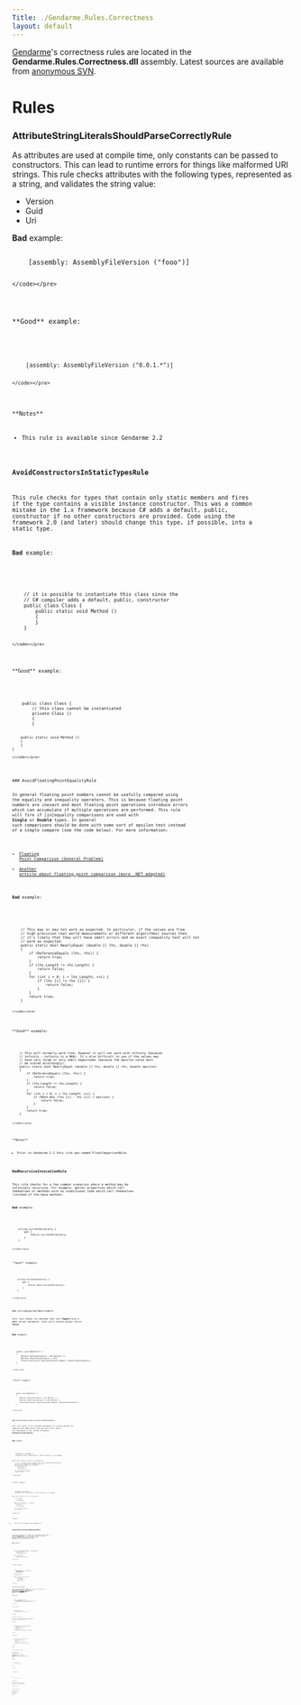 ```yaml
---
Title: ./Gendarme.Rules.Correctness
layout: default
---
```


[Gendarme]({{site.url}}/Gendarme "wikilink")'s correctness rules are located in the
**Gendarme.Rules.Correctness.dll** assembly. Latest sources are
available from [anonymous
SVN](http://anonsvn.mono-project.com/viewcvs/trunk/mono-tools/gendarme/rules/Gendarme.Rules.Correctness/).

Rules
=====

### AttributeStringLiteralsShouldParseCorrectlyRule

As attributes are used at compile time, only constants can be passed to
constructors. This can lead to runtime errors for things like malformed
URI strings. This rule checks attributes with the following types,
represented as a string, and validates the string value:

-   Version
-   Guid
-   Uri

**Bad** example:

<div class="csharp">
    <pre><code>
    [assembly: AssemblyFileVersion ("fooo")]

    </code></pre>

</div>
**Good** example:

<div class="csharp">
    <pre><code>
    [assembly: AssemblyFileVersion ("0.0.1.*")]

    </code></pre>

</div>
**Notes**

-   This rule is available since Gendarme 2.2

### AvoidConstructorsInStaticTypesRule

This rule checks for types that contain only static members and fires if
the type contains a visible instance constructor. This was a common
mistake in the 1.x framework because C\# adds a default, public,
constructor if no other constructors are provided. Code using the
framework 2.0 (and later) should change this type, if possible, into a
static type.

**Bad** example:

<div class="csharp">
    <pre><code>
    // it is possible to instantiate this class since the
    // C# compiler adds a default, public, constructor
    public class Class {
        public static void Method ()
        {
        }
    }

    </code></pre>

</div>
**Good** example:

<div class="csharp">
    <pre><code>
    public class Class {
        // this class cannot be instantiated
        private Class ()
        {
        }
        
        public static void Method ()
        {
        }
    }

    </code></pre>

</div>
### AvoidFloatingPointEqualityRule

In general floating point numbers cannot be usefully compared using the
equality and inequality operators. This is because floating point
numbers are inexact and most floating point operations introduce errors
which can accumulate if multiple operations are performed. This rule
will fire if [in]equality comparisons are used with **Single** or
**Double** types. In general such comparisons should be done with some
sort of epsilon test instead of a simple compare (see the code below).
For more information:

-   [Floating Point Comparison (General
    Problem)](http://www.cygnus-software.com/papers/comparingfloats/comparingfloats.htm)
-   [Another article about floating point comparison (more .NET
    adapted)](http://www.yoda.arachsys.com/csharp/floatingpoint.html)

**Bad** example:

<div class="csharp">
    <pre><code>
    // This may or may not work as expected. In particular, if the values are from
    // high precision real world measurements or different algorithmic sources then
    // it's likely that they will have small errors and an exact inequality test will not
    // work as expected.
    public static bool NearlyEqual (double [] lhs, double [] rhs)
    {
        if (ReferenceEquals (lhs, rhs)) {
            return true;
        }
        if (lhs.Length != rhs.Length) {
            return false;
        }
        for (int i = 0; i < lhs.Length; ++i) {
            if (lhs [i] != rhs [i]) {
                return false;
            }
        }
        return true;
    }

    </code></pre>

</div>
**Good** example:

<div class="csharp">
    <pre><code>
    // This will normally work fine. However it will not work with infinity (because
    // infinity - infinity is a NAN). It's also difficult to use if the values may
    // have very large or very small magnitudes (because the epsilon value must
    // be scaled accordingly).
    public static bool NearlyEqual (double [] lhs, double [] rhs, double epsilon)
    {
        if (ReferenceEquals (lhs, rhs)) {
            return true;
        }
        if (lhs.Length != rhs.Length) {
            return false;
        }
        for (int i = 0; i < lhs.Length; ++i) {
            if (Math.Abs (lhs [i] - rhs [i]) > epsilon) {
                return false;
            }
        }
        return true;
    }

    </code></pre>

</div>
**Notes**

-   Prior to Gendarme 2.2 this rule was named FloatComparisonRule.

### BadRecursiveInvocationRule

This rule checks for a few common scenarios where a method may be
infinitely recursive. For example, getter properties which call
themselves or methods with no conditional code which call themselves
(instead of the base method).

**Bad** example:

<div class="csharp">
    <pre><code>
    string CurrentDirectory {
        get {
            return CurrentDirectory;
        }
    }

    </code></pre>

</div>
**Good** example:

<div class="csharp">
    <pre><code>
    string CurrentDirectory {
        get {
            return base.CurrentDirectory;
        }
    }

    </code></pre>

</div>
### CallingEqualsWithNullArgRule

This rule checks for methods that call **Equals** with a **null** actual
parameter. Such calls should always return **false**.

**Bad** example:

<div class="csharp">
    <pre><code>
    public void MakeStuff ()
    {
        MyClass myClassInstance = new MyClass ();
        MyClass otherClassInstance = null;
        Console.WriteLine (myClassInstance.Equals (otherClassInstance));
    }

    </code></pre>

</div>
**Good** example:

<div class="csharp">
    <pre><code>
    public void MakeStuff ()
    {
        MyClass myClassInstance = new MyClass ();
        MyClass otherClassInstance = new MyClass ();
        Console.WriteLine (myClassInstance.Equals (otherClassInstance));
    }

    </code></pre>

</div>
### CheckParametersNullityInVisibleMethodsRule

This rule checks if all nullable parameters of visible methods are
compared with **null** before they get used. This reduce the likelyhood
of the runtime throwing a **NullReferenceException**.

**Bad** example:

<div class="csharp">
    <pre><code>
    [DllImport ("message")]
    internal static extern byte [] Parse (string s, int length);

    public bool TryParse (string s, out Message m)
    {
        // is 's' is null then 's.Length' will throw a NullReferenceException
        // which a TryParse method should never do
        byte [] data = Parse (s, s.Length);
        if (data == null) {
            m = null;
            return false;
        }
        m = new Message (data);
        return true;
    }

    </code></pre>

</div>
**Good** example:

<div class="csharp">
    <pre><code>
    [DllImport ("message")]
    internal static extern byte [] Parse (string s, int length);

    public bool TryParse (string s, out Message m)
    {
        if (s == null) {
            m = null;
            return false;
        }
        byte [] data = Parse (s, s.Length);
        if (data == null) {
            m = null;
            return false;
        }
        m = new Message (data);
        return true;
    }

    </code></pre>

</div>
**Notes**

-   This rule is available since Gendarme 2.2

### DisposableFieldsShouldBeDisposedRule

The rule inspects all fields for disposable types and, if
**System.IDisposable** is implemented, checks that the type's
**Dispose** method does indeed call **Dispose** on all disposable
fields.

**Bad** example:

<div class="csharp">
    <pre><code>
    class DoesNotDisposeMember : IDisposable {
        byte[] buffer;
        IDisposable field;
        
        public void Dispose ()
        {
            buffer = null;
            // field is not disposed
        }
    }

    </code></pre>

</div>
**Good** example:

<div class="csharp">
    <pre><code>
    class DisposePattern : IDisposable {
        byte[] buffer;
        IDisposable field;
        bool disposed;
        
        public void Dispose ()
        {
            Dispose (true);
        }
        
        private void Dispose (bool disposing)
        {
            if (!disposed) {
                if (disposing) {
                    field.Dispose ();
                }
                buffer = null;
                disposed = true;
            }
        }
    }

    </code></pre>

</div>
### DoNotCompareWithNaNRule

As defined in IEEE 754 it's impossible to compare any floating-point
value, even another **NaN**, with **NaN**. Such comparison will always
return **false**(more information on
[wikipedia](http://en.wikipedia.org/wiki/NaN)). The framework provides
methods, **Single.IsNaN** and **Double.IsNaN**, to check for **NaN**
values.

**Bad** example:

<div class="csharp">
    <pre><code>
    double d = ComplexCalculation ();
    if (d == Double.NaN) {
        // this will never be reached, even if d is NaN
        Console.WriteLine ("No solution exists!");
    }

    </code></pre>

</div>
**Good** example:

<div class="csharp">
    <pre><code>
    double d = ComplexCalculation ();
    if (Double.IsNaN (d)) {
        Console.WriteLine ("No solution exists!");
    }

    </code></pre>

</div>
### DoNotRecurseInEqualityRule

An operator== or operator!= method is calling itself recursively. This
is usually caused by neglecting to cast an argument to System.Object
before comparing it to null.

**Bad** example:

<div class="csharp">
    <pre><code>
    public static bool operator== (Customer lhs, Customer rhs)
    {
        if (object.ReferenceEquals (lhs, rhs)) {
            return true;
        }
        if (lhs == null || rhs == null) {
            return false;
        }
        return lhs.name == rhs.name && lhs.address == rhs.address;
    }

    </code></pre>

</div>
**Good** example:

<div class="csharp">
    <pre><code>
    public static bool operator== (Customer lhs, Customer rhs)
    {
        if (object.ReferenceEquals (lhs, rhs)) {
            return true;
        }
        if ((object) lhs == null || (object) rhs == null) {
            return false;
        }
        return lhs.name == rhs.name && lhs.address == rhs.address;
    }

    </code></pre>

</div>
**Notes**

-   This rule is available since Gendarme 2.4

### DoNotRoundIntegersRule

This rule check for attempts to call **Round**, **Ceiling**, **Floor**
or **Truncate** on an integral type. This often indicate a typo in the
source code (e.g. wrong variable) or an unnecessary operation.

**Bad** example:

<div class="csharp">
    <pre><code>
    public decimal Compute (int x)
    {
        return Math.Truncate ((decimal) x);
    }

    </code></pre>

</div>
**Good** example:

<div class="csharp">
    <pre><code>
    public decimal Compute (int x)
    {
        return (decimal) x;
    }

    </code></pre>

</div>
**Notes**

-   This rule is available since Gendarme 2.0

### EnsureLocalDisposalRule

This rule checks that disposable locals are always disposed of before
the method returns. Use a 'using' statement (or a try/finally block) to
guarantee local disposal even in the event an unhandled exception
occurs.

**Bad** example (non-guaranteed disposal):

<div class="csharp">
    <pre><code>
    void DecodeFile (string file)
    {
        var stream = new StreamReader (file);
        DecodeHeader (stream);
        if (!DecodedHeader.HasContent) {
            return;
        }
        DecodeContent (stream);
        stream.Dispose ();
    }

    </code></pre>

</div>
**Good** example (non-guaranteed disposal):

<div class="csharp">
    <pre><code>
    void DecodeFile (string file)
    {
        using (var stream = new StreamReader (file)) {
            DecodeHeader (stream);
            if (!DecodedHeader.HasContent) {
                return;
            }
            DecodeContent (stream);
        }
    }

    </code></pre>

</div>
**Bad** example (not disposed of / not locally disposed of):

<div class="csharp">
    <pre><code>
    void DecodeFile (string file)
    {
        var stream = new StreamReader (file);
        Decode (stream);
    }

    void Decode (Stream stream)
    {
        /*code to decode the stream*/
        stream.Dispose ();
    }

    </code></pre>

</div>
**Good** example (not disposed of / not locally disposed of):

<div class="csharp">
    <pre><code>
    void DecodeFile (string file)
    {
        using (var stream = new StreamReader (file)) {
            Decode (stream);
        }
    }

    void Decode (Stream stream)
    {
        /*code to decode the stream*/
    }

    </code></pre>

</div>
**Notes**

-   This rule is available since Gendarme 2.4

### FinalizersShouldCallBaseClassFinalizerRule

This rule is used to warn the developer that a finalizer does not call
the base class finalizer. In C\#, this is enforced by compiler but some
.NET languages (like IL) may allow such behavior.

**Bad** example (IL):

<div class="csharp">
    <pre><code>
    .assembly extern mscorlib
    {
        .ver 1:0:5000:0
        .publickeytoken = (B7 7A 5C 56 19 34 E0 89 )
    }
    .class public auto ansi beforefieldinit BadFinalizer extends [mscorlib]System.Object
    {
        .method family virtual hidebysig instance void Finalize() cil managed
        {
            // no base call so rule will fire here
        }
    }

    </code></pre>

</div>
**Good** example (C\#):

<div class="csharp">
    <pre><code>
    public class GoodFinalizer {
        ~GoodFinalizer ()
        {
            // C# compiler will insert base.Finalize () call here
            // so any compiler-generated code will be valid
        }
    }

    </code></pre>

</div>
### MethodCanBeMadeStaticRule

This rule checks for methods that do not require anything from the
current instance. Those methods can be converted into static methods,
which helps a bit with performance (the hidden **this** parameter can be
omitted), and clarifies the API.

**Bad** example:

<div class="csharp">
    <pre><code>
    public class Bad {
        private int x, y, z;
        
        bool Valid (int value)
        {
            // no instance members are used
            return (value > 0);
        }
        
        public int X {
            get {
                return x;
            }
            set {
                if (!Valid (value)) {
                    throw ArgumentException ("X");
                }
                x = value;
            }
        }
        
        // same for Y and Z
    }

    </code></pre>

</div>
**Good** example:

<div class="csharp">
    <pre><code>
    public class Good {
        private int x, y, z;
        
        static bool Valid (int value)
        {
            return (value > 0);
        }
        
        // same X (and Y and Z) as before
    }

    </code></pre>

</div>
### ProvideCorrectArgumentsToFormattingMethodsRule

This rule checks that the format string used with **String.Format**
matches the other parameters used with the method.

**Bad** examples:

<div class="csharp">
    <pre><code>
    string s1 = String.Format ("There is nothing to format here!");
    // no argument to back {0}
    string s2 = String.Format ("Hello {0}!");

    </code></pre>

</div>
**Good** examples:

<div class="csharp">
    <pre><code>
    string s1 = "There is nothing to format here!";
    string s2 = String.Format ("Hello {0}!", name);

    </code></pre>

</div>
**Notes**

-   This rule is available since Gendarme 2.2

### ProvideCorrectRegexPatternRule

This rule verifies that valid regular expression strings are used as
arguments.

**Bad** example:

<div class="csharp">
    <pre><code>
    //Invalid end of pattern
    Regex re = new Regex ("^\\");

    </code></pre>

</div>
**Good** example:

<div class="csharp">
    <pre><code>
    Regex re = new Regex (@"^\\");

    </code></pre>

</div>
**Bad** example:

<div class="csharp">
    <pre><code>
    //Unterminated [] set
    Regex re = new Regex ("([a-z)*");

    </code></pre>

</div>
**Good** example:

<div class="csharp">
    <pre><code>
    Regex re = new Regex ("([a-z])*");

    </code></pre>

</div>
**Bad** example:

<div class="csharp">
    <pre><code>
    //Reference to undefined group number 2
    return Regex.IsMatch (code, @"(\w)-\2");

    </code></pre>

</div>
**Good** example:

<div class="csharp">
    <pre><code>
    return Regex.IsMatch (code, @"(\w)-\1");

    </code></pre>

</div>
**Notes**

-   This rule is available since Gendarme 2.4

### ProvideValidXmlStringRule

This rule verifies that valid XML string arguments are passed as
arguments.

**Bad** example (using LoadXml):

<div class="csharp">
    <pre><code>
    XmlDocument doc = new XmlDocument ();
    doc.LoadXml ("<book>");

    </code></pre>

</div>
**Good** example (using LoadXml):

<div class="csharp">
    <pre><code>
    XmlDocument doc = new XmlDocument ();
    doc.LoadXml ("<book />");

    </code></pre>

</div>
**Bad** example (using InnerXml):

<div class="csharp">
    <pre><code>
    bookElement.InnerXml = "<author>Robert J. Sawyer</authr>";

    </code></pre>

</div>
**Good** example (using InnerXml):

<div class="csharp">
    <pre><code>
    bookElement.InnerXml = "<author>Robert J. Sawyer</author>";

    </code></pre>

</div>
**Notes**

-   This rule is available since Gendarme 2.6

### ProvideValidXPathExpressionRule

This rule verifies that valid XPath expression strings are passed as
arguments.

**Bad** example (node selection):

<div class="csharp">
    <pre><code>
    XmlNodeList nodes = document.SelectNodes ("/book[@npages == 100]/@title");

    </code></pre>

</div>
**Good** example (node selection):

<div class="csharp">
    <pre><code>
    XmlNodeList nodes = document.SelectNodes ("/book[@npages = 100]/@title");

    </code></pre>

</div>
**Bad** example (expression compilation):

<div class="csharp">
    <pre><code>
    var xpath = XPathExpression.Compile ("/book[@npages == 100]/@title");

    </code></pre>

</div>
**Good** example (expression compilation):

<div class="csharp">
    <pre><code>
    var xpath = XPathExpression.Compile ("/book[@npages = 100]/@title");

    </code></pre>

</div>
**Notes**

-   This rule is available since Gendarme 2.6

### ReviewCastOnIntegerDivisionRule

This rule checks for integral divisions where the result is cast to a
floating point type. It's usually best to instead cast an operand to the
floating point type so that the result is not truncated.

**Bad** example:

<div class="csharp">
    <pre><code>
    public double Bad (int a, int b)
    {
        // integers are divided, then the result is casted into a double
        // i.e. Bad (5, 2) == 2.0d
        return a / b;
    }

    </code></pre>

</div>
**Good** example:

<div class="csharp">
    <pre><code>
    public double Good (int a, int b)
    {
        // a double is divided by an integer, which result in a double result
        // i.e. Good (5, 2) == 2.5d
        return (double) a / b;
    }

    </code></pre>

</div>
**Notes**

-   This rule is available since Gendarme 2.2

### ReviewCastOnIntegerMultiplicationRule

This rule checks for integral multiply operations where the result is
cast to a larger integral type. It's safer instead to cast an operand to
the larger type to minimize the chance of overflow.

**Bad** example:

<div class="csharp">
    <pre><code>
    public long Bad (int a, int b)
    {
        // e.g. Bad (Int32.MaxInt, Int32.MaxInt) == 1
        return a * b;
    }

    </code></pre>

</div>
**Good** example:

<div class="csharp">
    <pre><code>
    public long Good (int a, int b)
    {
        // e.g. Good (Int32.MaxInt, Int32.MaxInt) == 4611686014132420609
        return (long) a * b;
    }

    </code></pre>

</div>
**Notes**

-   This rule is available since Gendarme 2.2

### ReviewDoubleAssignmentRule

This rule checks for variables or fields that are assigned multiple
times using the same value. This won't change the value of the variable
(or fields) but should be reviewed since it could be a typo that hides a
real issue in the code.

**Bad** example:

<div class="csharp">
    <pre><code>
    public class Bad {
        private int x, y;
        
        public Bad (int value)
        {
            // x is assigned twice, but y is not assigned
            x = x = value;
        }
    }

    </code></pre>

</div>
**Good** example:

<div class="csharp">
    <pre><code>
    public class Good {
        private int x, y;
        
        public Good (int value)
        {
            // x = y = value; was the original meaning but since it's confusing...
            x = value;
            y = value;
        }
    }

    </code></pre>

</div>
**Notes**

-   This rule is available since Gendarme 2.0

### ReviewInconsistentIdentityRule

This rule checks to see if a type manages its identity in a consistent
way. It checks:

-   Equals methods, relational operators and **CompareTo** must either
    use the same set of fields and properties or call a helper method.
-   **GetHashCode** must use the same or a subset of the fields used by
    the equality methods or call a helper method.
-   **Clone** must use the same or a superset of the fields used by the
    equality methods or call a helper method.

**Notes**

-   This rule is available since Gendarme 2.4

### ReviewSelfAssignmentRule

This rule checks for variables or fields that are assigned to
themselves. This won't change the value of the variable (or fields) but
should be reviewed since it could be a typo that hides a real issue in
the code.

**Bad** example:

<div class="csharp">
    <pre><code>
    public class Bad {
        private int value;
        
        public Bad (int value)
        {
            // argument is assigned to itself, this.value is unchanged
            value = value;
        }
    }

    </code></pre>

</div>
**Good** example:

<div class="csharp">
    <pre><code>
    public class Good {
        private int value;
        
        public Good (int value)
        {
            this.value = value;
        }
    }

    </code></pre>

</div>
**Notes**

-   This rule is available since Gendarme 2.0

### ReviewUselessControlFlowRule

This rule checks for empty blocks that produce useless control flow
inside IL. This usually occurs when a block is left incomplete or when a
typo is made.

**Bad** example (empty):

<div class="csharp">
    <pre><code>
    if (x == 0) {
        // TODO - ever seen such a thing ? ;-)
    }

    </code></pre>

</div>
**Bad** example (typo):

<div class="csharp">
    <pre><code>
    if (x == 0); {
        Console.WriteLine ("always printed");
    }

    </code></pre>

</div>
**Good** example:

<div class="csharp">
    <pre><code>
    if (x == 0) {
        Console.WriteLine ("printed only if x == 0");
    }

    </code></pre>

</div>
**Notes**

-   This rule is available since Gendarme 2.0

### ReviewUseOfInt64BitsToDoubleRule

This rule checks for invalid integer to double conversion using the,
confusingly named, **BitConverter.Int64BitsToDouble** method. This
method converts the actual bits, i.e. not the value, into a **Double**.
The rule will warn when anything other than an **Int64** is being used
as a parameter to this method.

**Bad** example:

<div class="csharp">
    <pre><code>
    public double GetRadians (int degrees)
    {
        return BitConverter.Int64BitsToDouble (degrees) * Math.PI / 180.0d;
    }

    </code></pre>

</div>
**Good** example:

<div class="csharp">
    <pre><code>
    public double GetRadians (int degree)
    {
        return degrees * Math.PI / 180.0d;
    }

    </code></pre>

</div>
**Notes**

-   This rule is available since Gendarme 2.0

### ReviewUseOfModuloOneOnIntegersRule

This rule checks for a modulo one (1) operation on an integral type.
This is most likely a typo since the result is always 0. This usually
happen when someone confuses a bitwise operation with a remainder.

**Bad** example:

<div class="csharp">
    <pre><code>
    public bool IsOdd (int i)
    {
        return ((i % 1) == 1);
    }

    </code></pre>

</div>
**Good** example:

<div class="csharp">
    <pre><code>
    public bool IsOdd (int i)
    {
        return ((i % 2) != 0); // or ((x & 1) == 1)
    }

    </code></pre>

</div>
**Notes**

-   This rule is available since Gendarme 2.0

### UseValueInPropertySetterRule

This rule ensures all setter properties uses the value argument passed
to the property.

**Bad** example:

<div class="csharp">
    <pre><code>
    public bool Active {
        get {
            return active;
        }
        // this can take a long time to figure out if the default value for active
        // is false (since most people will use the property to set it to true)
        set {
            active = true;
        }
    }

    </code></pre>

</div>
**Good** example:

<div class="csharp">
    <pre><code>
    public bool Active {
        get {
            return active;
        }
        set {
            active = value;
        }
    }

    </code></pre>

</div>
Feedback
========

Please report any documentation errors, typos or suggestions to the
[Gendarme Google Group](http://groups.google.com/group/gendarme).
Thanks!

<Category:Gendarme>
